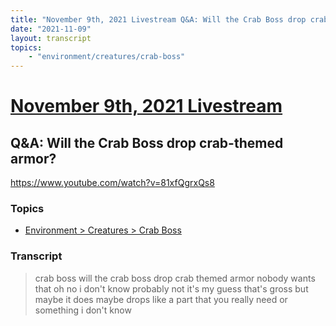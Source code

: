 ```yaml
---
title: "November 9th, 2021 Livestream Q&A: Will the Crab Boss drop crab-themed armor?"
date: "2021-11-09"
layout: transcript
topics:
    - "environment/creatures/crab-boss"
---
```

# [November 9th, 2021 Livestream](../2021-11-09.md)
## Q&A: Will the Crab Boss drop crab-themed armor?
https://www.youtube.com/watch?v=81xfQgrxQs8

### Topics
* [Environment > Creatures > Crab Boss](../topics/environment/creatures/crab-boss.md)

### Transcript

> crab boss will the crab boss drop crab themed armor nobody wants that oh no i don't know probably not it's my guess that's gross but maybe it does maybe drops like a part that you really need or something i don't know

